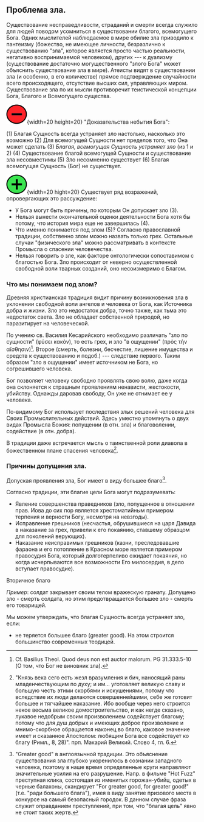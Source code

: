 ## Проблема зла.

Существование несправедливости, страданий и смерти всегда служило для людей поводом усомниться в существовании благого, всемогущего Бога. Одних мыслителей наблюдаемое в мире обилие зла приводило к пантеизму (божество, не имеющее личности, безразлично к существованию "зла", которое является просто частью реальности, негативно воспринимаемой человеком), других --- к дуализму (существование достаточно могущественного "злого Бога" может объяснить существование зла в мире). Атеисты видят в существовании зла (и особенно, в его количестве) прямое подтверждение случайности всего происходящего, отсутствие высших сил, управляющих миром. Существование зла по их мысли противоречит теистической концепции Бога, Благого и Всемогущего существа.

![](../image/a_letter03.png){width=20 height=20} "Доказательства небытия Бога":

(1) Благая Сущность всегда устраняет зло настолько, насколько это возможно
(2) Для всемогущей Сущности нет пределов того, что Она может сделать
(3) *Благая, всемогущая Сущность устраняет зло* (из 1 и 2)
(4) Существование благой всемогущей Сущности и существование зла несовместимы
(5) Зло несомненно существует
(6) Благая всемогущая Сущность (Бог) не существует.

<!---   (Mackie J.L. Evil and Omnipotence P. 173) --->
![](../image/cross05.png){width=20 hight=20}  Существует ряд возражений, опровергающих это рассуждение: 

* У Бога могут быть причины, по которым Он допускает зло (3).
* Нельзя вынести окончательной оценки деятельности Бога хотя бы потому, что история мира еще не завершилась (4).
* Что именно понимается под злом (5)? Согласно православной традиции, собственно злом можно назвать только грех. Остальные случаи "физического зла" можно рассматривать в контексте Промысла о спасении человечества.
* Нельзя говорить о зле, как факторе онтологически сопоставимом с благостью Бога. Зло происходит от неверно осуществленной свободной воли тварных созданий, оно несоизмеримо с Благом.


### Что мы понимаем под злом?
    
Древняя христианская традиция видит причину возникновения зла в уклонении свободной воли ангелов и человека от Бога, как Источника добра и жизни. Зло это недостаток добра, точно также, как тьма это недостаток света. Зло не обладает собственной природой, но паразитирует на человеческой.

По учению св. Василия Кесарийского необходимо различать "зло по сущности" (φύσει κακὸν), то есть грех, и зло "в ощущении" (πρὸς τὴν αἴσθησιν)[^pe001]. Второе (смерть, болезни, бесчестие, лишение имущества и средств к существованию и подоб.) --- следствие первого. Таким образом "зло в ощущении" имеет источником не Бога, но согрешившего человека.

Бог позволяет человеку свободно проявлять свою волю, даже когда она склоняется к страшным проявлениям ненависти, жестокости, убийству. Однажды даровав свободу, Он уже не отнимает ее у человека.

По-видимому Бог использует последствия злых решений человека для Своих Промыслительных действий. Здесь уместно упомянуть о двух видах Промысла Божия: попущении (в отн. зла) и благоволении, содействие (в отн. добра).

В традиции даже встречается мысль о таинственной роли диавола в божественном плане спасения человека[^pe002].

### Причины допущения зла.

Допуская проявления зла, Бог имеет в виду большее благо[^pe003].

Согласно традиции, эти благие цели Бога могут подразумевать:

* Явление совершенства праведников (зло, попущенное в отношении прав. Иова до сих пор является хрестоматийным примером терпения и верности Богу, несмотря на невзгоды).
* Исправление грешников (несчастья, обрушившиеся на царя Давида в наказание за грех, привели к его покаянию, ставшему образцом для поколений верующих).
* Наказание неисправимых грешников (казни, преследовавшие фараона и его потопление в Красном море является примером правосудия Бога, который долготерпеливо ожидает покаяния, но когда исчерпываются все возможности Его милосердия, в дело вступает правосудие).


Вторичное благо



<!--прп. Иоанн Дамаскин: "*Первое Его хотение называется предваряющей волею и благоизволением и зависит только от Него. Второе же хотение называется последующей волею и попущением и имеет свою причину в нас. При этом попущение, как мы выше сказали, бывает двух видов: попущение спасительное и вразумляющее и попущение, означающее отвержение человека Богом и ведущее к полному наказанию.*" [@DamasToch, С. ?]-->



*Пример*: солдат закрывает своим телом вражескую гранату. Допущено зло - смерть солдата, но этим предотвращается большее зло - смерть его товарищей.

Мы можем утверждать, что благая Сущность всегда устраняет зло, если:

* не теряется большее благо (greater good). На этом строится большинство современных теодицей.

[^pe001]: Cf. Basilius Theol. Quod deus non est auctor malorum. PG 31.333.5-10 (О том, что Бог не виновник зла).
[^pe002]: "Князь века сего есть жезл вразумления и бич, наносящий раны младенчествующим по духу; и им… уготовляет великую славу и большую честь этими скорбями и искушениями, потому что вследствие их люди делаются совершеннейшими, себе же готовит большее и тягчайшее наказание. Ибо вообще через него строится некое весьма великое домостроительство, и как негде сказано, лукавое недобрым своим произволением содействует благому; потому что для душ добрых и имеющих доброе произволение и мнимо-скорбное обращается наконец во благо, каковое значение имеет и сказанное Апостолом: любящим Бога все содействует ко благу (Римл., 8, 28)". прп. Макарий Великий. Слово 4, гл. 6.
[^pe003]: "Greater good" в англоязычной традиции. Это объяснение существования зла глубоко укоренилось в сознании западного человека, поэтому в наше время определенные круги направляют значительные усилия на его разрушение. Напр. в фильме "Hot Fuzz" преступная клика, состоящая из именитых горожан-убийц, одетых в черные балахоны, скандирует "For greater good, for greater good!" (т.е. "ради большего блага"), имея в виду занятие призового места в конкурсе на самый безопасный городок. В данном случае фраза служит оправданием преступлений, при том, что "благая цель" явно не стоит таких жертв.


